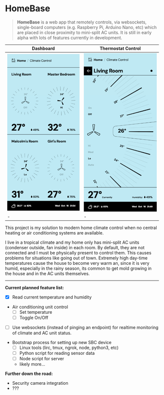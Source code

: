 # HomeBase

> **HomeBase** is a web app that remotely controls, via websockets, single-board computers (e.g. Raspberry Pi, Arduino Nano, etc) which are placed in close proximity to mini-split AC units. It is still in early alpha with lots of features currently in development.

|Dashboard|Thermostat Control|
|-|-|
|![Dashboard](/public/dashboard.png)|![Room](/public/room.png)|
|-|-|

This project is my solution to modern home climate control when no central heating or air conditioning systems are available. 

I live in a tropical climate and my home only has mini-split AC units (condenser outside, fan inside) in each room. By default, they are not connected and I must be physically present to control them. This causes problems for situations like going out of town. Extremely high day-time temperatures cause the house to become very warm an, since it is very humid, especially in the rainy season, its common to get mold growing in the house and in the AC units themselves.

---

**Current planned feature list:**

- [x] Read current temperature and humidity
- Air conditioning unit control
  - [ ] Set temperature
  - [ ] Toggle On/Off
- [ ] Use websockets (instead of pinging an endpoint) for realtime monitoring of climate and AC unit status.
- Bootstrap process for setting up new SBC device
  - [ ] Linux tools (lirc, tmux, ngrok, node, python3, etc)
  - [ ] Python script for reading sensor data
  - [ ] Node script for server
  - likely more...

**Further down the road:**

- Security camera integration
- ???
